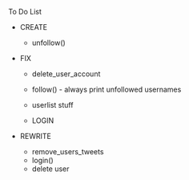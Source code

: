 To Do List

- CREATE
  - unfollow()


- FIX 
  - delete_user_account
  - follow() - always print unfollowed usernames

  - userlist stuff
  - LOGIN


- REWRITE 
  - remove_users_tweets
  - login()
  - delete user
